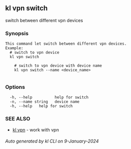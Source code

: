 ## kl vpn switch

switch between different vpn devices

### Synopsis

```
This command let switch between different vpn devices.
Example:
  # switch to vpn device
  kl vpn switch

	# switch to vpn device with device name
	kl vpn switch --name <device_name>
	
```

### Options

```
  -h, --help          help for switch
  -n, --name string   device name
  -h, --help   help for switch
```

### SEE ALSO

* [kl vpn](kl_vpn.md)  - work with vpn

###### Auto generated by kl CLI on 9-January-2024
